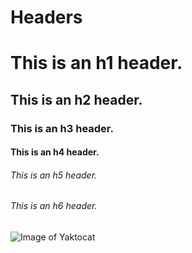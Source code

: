 # Headers
<h1> This is an h1 header. </h1>
<h2> This is an h2 header. </h2>
<h3> This is an h3 header.</h3>
<h4> This is an h4 header. </h4>
<h6> This is an h5 header. </h5>
<h6> This is an h6 header. </h6>


![Image of Yaktocat](https://octodex.github.com/images/yaktocat.png)







